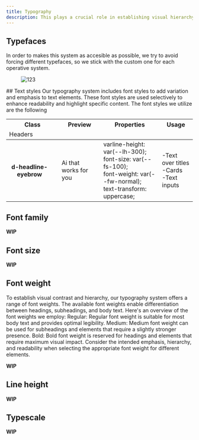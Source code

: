 ```yaml
---
title: Typography
description: This plays a crucial role in establishing visual hierarchy, readability, and brand identity in our digital products.
---
```


## Typefaces

In order to makes this system as accesible as possible, we try to avoid forcing different typefaces, so we stick with the custom one for each operative system.
<figure class="d-ml0 d-p16 d-mr0 d-p0 d-bar4 d-ta-center d-ba d-baw2 d-bc-black-200">
  <img class="d-wmx40p" src="/assets/images/dociste/typo/typefaces/windows.png" alt="123">
</figure>
## Text styles
Our typography system includes font styles to add variation and emphasis to text elements. These font styles are used selectively to enhance readability and highlight specific content. The font styles we utilize are the following
<table class="d-table dialtone-doc-table">
  <thead>
    <tr>
      <th scope="col" colspan="2">Class</th>
      <th scope="col" >Preview</th>
      <th scope="col" >Properties</th>
      <th scope="col">Usage</th>
    </tr>
    <tr><td> Headers </td></tr>
  </thead>
  <tbody>
    <tr>
      <th scope="row" class="d-pr0">
      d-headline-eyebrow
      </th>
      <td>
        <div class="d-d-flex d-jc-space-between d-ai-center ">
        </div>
      </td>
      <td>
          <div class="d-fl0 d-fs-300 d-fc-primary d-p6 d-fw-large">
            Ai that works for you
          </div>
      </td>
      <td class="d-ff-mono d-fc-purple-400 d-fw-normal d-fs-100 d-ws-nowrap">
          varline-height: var(--lh-300);<br>font-size: var(--fs-100); <br>font-weight: var(--fw-normal);<br>text-transform: uppercase;
      </td>
      <td class="d-pr0">-Text over titles<br>-Cards <br>-Text inputs<br> 
      </td>
    </tr>
  </tbody>
</table>

## Font family

<aside class="d-notice d-notice--info d-mt24 d-wmx100p" role="status" aria-hidden="false">
  <div class="d-notice__icon">
    <dt-icon name="info"></dt-icon>
  </div>
  <div class="d-notice__content d-stack4">
    <p class="d-notice__message">
    <strong>WIP</strong>
    </p>
  </div>
</aside>

## Font size

<aside class="d-notice d-notice--info d-mt24 d-wmx100p" role="status" aria-hidden="false">
  <div class="d-notice__icon">
    <dt-icon name="info"></dt-icon>
  </div>
  <div class="d-notice__content d-stack4">
    <p class="d-notice__message">
      <strong>WIP</strong>
    </p>
  </div>
</aside>

## Font weight

To establish visual contrast and hierarchy, our typography system offers a range of font weights. The available font weights enable differentiation between headings, subheadings, and body text. Here's an overview of the font weights we employ:
Regular: Regular font weight is suitable for most body text and provides optimal legibility.
Medium: Medium font weight can be used for subheadings and elements that require a slightly stronger presence.
Bold: Bold font weight is reserved for headings and elements that require maximum visual impact.
Consider the intended emphasis, hierarchy, and readability when selecting the appropriate font weight for different elements.

<aside class="d-notice d-notice--info d-mt24 d-wmx100p" role="status" aria-hidden="false">
  <div class="d-notice__icon">
    <dt-icon name="info"></dt-icon>
  </div>
  <div class="d-notice__content d-stack4">
    <p class="d-notice__message">
      <strong>WIP</strong>
    </p>
  </div>
</aside>

## Line height

<aside class="d-notice d-notice--info d-mt24 d-wmx100p" role="status" aria-hidden="false">
  <div class="d-notice__icon">
    <dt-icon name="info"></dt-icon>
  </div>
  <div class="d-notice__content d-stack4">
    <p class="d-notice__message">
      <strong>WIP</strong>
    </p>
  </div>
</aside>

## Typescale

<aside class="d-notice d-notice--info d-mt24 d-wmx100p" role="status" aria-hidden="false">
  <div class="d-notice__icon">
    <dt-icon name="info"></dt-icon>
  </div>
  <div class="d-notice__content d-stack4">
    <p class="d-notice__message">
      <strong>WIP</strong>
    </p>
  </div>
</aside>
